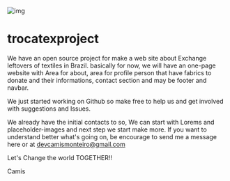 
![img](https://github.com/richardbmx/trocatexproject/blob/master/logo106.png?raw=true)

# trocatexproject
We have an open source project for make a web site about Exchange leftovers of textiles in Brazil.
basically for now, we will have an one-page website with Area for about, area for profile person that have fabrics to donate and their informations, contact section and may be footer and navbar.

We just started working on Github so make free to help us and get involved with suggestions and Issues.

We already have the initial contacts to  so, We can start with Lorems and placeholder-images and next step we start make more.
If you want to understand better what's going on, be encourage to send me a message here or at devcamismonteiro@gmail.com

Let's Change the world TOGETHER!!

Camis
